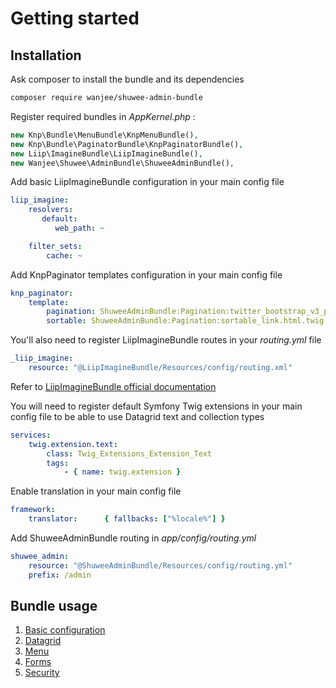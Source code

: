 # Getting started

## Installation

Ask composer to install the bundle and its dependencies

``` bash
composer require wanjee/shuwee-admin-bundle
```

Register required bundles in *AppKernel.php* :

``` php
new Knp\Bundle\MenuBundle\KnpMenuBundle(),
new Knp\Bundle\PaginatorBundle\KnpPaginatorBundle(),
new Liip\ImagineBundle\LiipImagineBundle(),
new Wanjee\Shuwee\AdminBundle\ShuweeAdminBundle(),
```

Add basic LiipImagineBundle configuration in your main config file

``` yaml
liip_imagine:
    resolvers:
       default:
          web_path: ~

    filter_sets:
        cache: ~
```

Add KnpPaginator templates configuration in your main config file

``` yaml
knp_paginator:
    template:
        pagination: ShuweeAdminBundle:Pagination:twitter_bootstrap_v3_pagination.html.twig
        sortable: ShuweeAdminBundle:Pagination:sortable_link.html.twig
``` 

You'll also need to register LiipImagineBundle routes in your *routing.yml* file

``` yaml
_liip_imagine:
    resource: "@LiipImagineBundle/Resources/config/routing.xml"
```

Refer to [LiipImagineBundle official documentation](http://symfony.com/doc/current/bundles/LiipImagineBundle/index.html)


You will need to register default Symfony Twig extensions in your main config file to be able to use Datagrid text and collection types

``` yaml
services:
    twig.extension.text:
        class: Twig_Extensions_Extension_Text
        tags:
            - { name: twig.extension }
```

Enable translation in your main config file

``` yaml
framework:
    translator:      { fallbacks: ["%locale%"] }
```

Add ShuweeAdminBundle routing in *app/config/routing.yml*

``` yaml
shuwee_admin:
    resource: "@ShuweeAdminBundle/Resources/config/routing.yml"
    prefix: /admin
```

## Bundle usage

1. [Basic configuration](./configuration.md)
2. [Datagrid](./datagrid.md)
3. [Menu](./menu.md)
4. [Forms](./forms.md)
5. [Security](./security.md)


